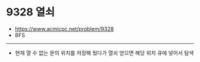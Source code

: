 # 9328 열쇠

- https://www.acmicpc.net/problem/9328
- BFS
---
- 현재 열 수 없는 문의 위치를 저장해 뒀다가 열쇠 얻으면 해당 위치 큐에 넣어서 탐색

